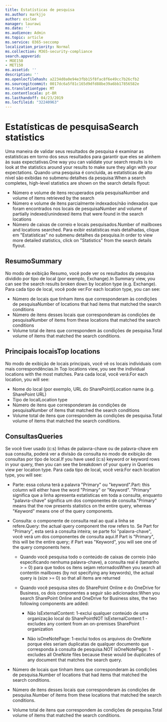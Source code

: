 ```yaml
---
title: Estatísticas de pesquisa
ms.author: markjjo
author: esclee
manager: laurawi
ms.date: ''
ms.audience: Admin
ms.topic: article
ms.service: O365-seccomp
localization_priority: Normal
ms.collection: M365-security-compliance
search.appverid:
- MOE150
- MET150
ms.assetid: ''
description: ''
ms.openlocfilehash: a2234d0a0e94e3fbb15f8fac8f6e49cc7b26cfb2
ms.sourcegitcommit: 0017dc6a5f81c165d9dfd88be39a6bb17856582e
ms.translationtype: MT
ms.contentlocale: pt-BR
ms.lasthandoff: 04/23/2019
ms.locfileid: "32240963"
---
```

# <a name="search-statistics"></a><span data-ttu-id="8e0ed-102">Estatísticas de pesquisa</span><span class="sxs-lookup"><span data-stu-id="8e0ed-102">Search statistics</span></span>

<span data-ttu-id="8e0ed-103">Uma maneira de validar seus resultados de pesquisa é examinar as estatísticas em torno dos seus resultados para garantir que eles se alinhem às suas expectativas.</span><span class="sxs-lookup"><span data-stu-id="8e0ed-103">One way you can validate your search results is to look at the statistics around your results to make sure they align with your expectations.</span></span> <span data-ttu-id="8e0ed-104">Quando uma pesquisa é concluída, as estatísticas de alto nível são exibidas no submenu detalhes da pesquisa:</span><span class="sxs-lookup"><span data-stu-id="8e0ed-104">When a search completes, high-level statistics are shown on the search details flyout:</span></span>
- <span data-ttu-id="8e0ed-105">Número e volume de itens recuperados pela pesquisa</span><span class="sxs-lookup"><span data-stu-id="8e0ed-105">Number and volume of items retrieved by the search</span></span>
- <span data-ttu-id="8e0ed-106">Número e volume de itens parcialmente indexados/não indexados que foram encontrados nos locais de pesquisa</span><span class="sxs-lookup"><span data-stu-id="8e0ed-106">Number and volume of partially indexed/unindexed items that were found in the search locations</span></span>
- <span data-ttu-id="8e0ed-107">Número de caixas de correio e locais pesquisados.</span><span class="sxs-lookup"><span data-stu-id="8e0ed-107">Number of mailboxes and locations searched.</span></span>
<span data-ttu-id="8e0ed-108">Para exibir estatísticas mais detalhadas, clique em "Estatísticas" no submenu detalhes da pesquisa.</span><span class="sxs-lookup"><span data-stu-id="8e0ed-108">In order to view more detailed statistics, click on "Statistics" from the search details flyout.</span></span>

## <a name="summary"></a><span data-ttu-id="8e0ed-109">Resumo</span><span class="sxs-lookup"><span data-stu-id="8e0ed-109">Summary</span></span>

<span data-ttu-id="8e0ed-110">No modo de exibição Resumo, você pode ver os resultados da pesquisa dividido por tipo de local (por exemplo, Exchange).</span><span class="sxs-lookup"><span data-stu-id="8e0ed-110">In Summary view, you can see the search results broken down by location type (e.g. Exchange).</span></span> <span data-ttu-id="8e0ed-111">Para cada tipo de local, você pode ver:</span><span class="sxs-lookup"><span data-stu-id="8e0ed-111">For each location type, you can see:</span></span>
- <span data-ttu-id="8e0ed-112">Número de locais que tinham itens que corresponderam às condições de pesquisa</span><span class="sxs-lookup"><span data-stu-id="8e0ed-112">Number of locations that had items that matched the search conditions</span></span>
- <span data-ttu-id="8e0ed-113">Número de itens desses locais que corresponderam às condições de pesquisa</span><span class="sxs-lookup"><span data-stu-id="8e0ed-113">Number of items from these locations that matched the search conditions</span></span>
- <span data-ttu-id="8e0ed-114">Volume total de itens que correspondem às condições de pesquisa.</span><span class="sxs-lookup"><span data-stu-id="8e0ed-114">Total volume of items that matched the search conditions.</span></span>

## <a name="top-locations"></a><span data-ttu-id="8e0ed-115">Principais locais</span><span class="sxs-lookup"><span data-stu-id="8e0ed-115">Top locations</span></span>

<span data-ttu-id="8e0ed-116">No modo de exibição de locais principais, você vê os locais individuais com mais correspondências.</span><span class="sxs-lookup"><span data-stu-id="8e0ed-116">In Top locations view, you see the individual locations with the most matches.</span></span> <span data-ttu-id="8e0ed-117">Para cada local, você verá:</span><span class="sxs-lookup"><span data-stu-id="8e0ed-117">For each location, you will see:</span></span>
- <span data-ttu-id="8e0ed-118">Nome do local (por exemplo, URL do SharePoint)</span><span class="sxs-lookup"><span data-stu-id="8e0ed-118">Location name (e.g. SharePoint URL)</span></span>
- <span data-ttu-id="8e0ed-119">Tipo de local</span><span class="sxs-lookup"><span data-stu-id="8e0ed-119">Location type</span></span>
- <span data-ttu-id="8e0ed-120">Número de itens que corresponderam às condições de pesquisa</span><span class="sxs-lookup"><span data-stu-id="8e0ed-120">Number of items that matched the search conditions</span></span>
- <span data-ttu-id="8e0ed-121">Volume total de itens que correspondem às condições de pesquisa.</span><span class="sxs-lookup"><span data-stu-id="8e0ed-121">Total volume of items that matched the search conditions.</span></span>

## <a name="queries"></a><span data-ttu-id="8e0ed-122">Consultas</span><span class="sxs-lookup"><span data-stu-id="8e0ed-122">Queries</span></span>

<span data-ttu-id="8e0ed-123">Se você tiver usado (c:s) linhas de palavra-chave ou de palavra-chave em sua consulta, poderá ver a divisão da consulta no modo de exibição de consultas por tipo de local.</span><span class="sxs-lookup"><span data-stu-id="8e0ed-123">If you have used (c:s) keyword or keyword rows in your query, then you can see the breakdown of your query in Queries view per location type.</span></span> <span data-ttu-id="8e0ed-124">Para cada tipo de local, você verá:</span><span class="sxs-lookup"><span data-stu-id="8e0ed-124">For each location type, you will see:</span></span>

- <span data-ttu-id="8e0ed-125">Parte: essa coluna terá a palavra "Primary" ou "keyword".</span><span class="sxs-lookup"><span data-stu-id="8e0ed-125">Part: this column will either have the word "Primary" or "Keyword".</span></span> <span data-ttu-id="8e0ed-126">"Primary" significa que a linha apresenta estatísticas em toda a consulta, enquanto "palavra-chave" significa um dos componentes de consulta.</span><span class="sxs-lookup"><span data-stu-id="8e0ed-126">"Primary" means that the row presents statistics on the entire query, whereas "Keyword" means one of the query components.</span></span>

- <span data-ttu-id="8e0ed-127">Consulta: o componente de consulta real ao qual a linha se refere.</span><span class="sxs-lookup"><span data-stu-id="8e0ed-127">Query: the actual query component the row refers to.</span></span> <span data-ttu-id="8e0ed-128">Se Part for "Primary", esta será a consulta inteira; se parte foi "palavra-chave", você verá um dos componentes de consulta aqui.</span><span class="sxs-lookup"><span data-stu-id="8e0ed-128">If Part is "Primary", this will be the entire query; if Part was "Keyword", you will see one of the query components here.</span></span>
  
  - <span data-ttu-id="8e0ed-129">Quando você pesquisa todo o conteúdo de caixas de correio (não especificando nenhuma palavra-chave), a consulta real é (tamanho > = 0) para que todos os itens sejam retornados</span><span class="sxs-lookup"><span data-stu-id="8e0ed-129">When you search all contentin mailboxes (by not specifying any keywords), the actual query is (size >= 0) so that all items are returned</span></span>
  
  - <span data-ttu-id="8e0ed-130">Quando você pesquisa sites do SharePoint Online e do OneDrive for Business, os dois componentes a seguir são adicionados:</span><span class="sxs-lookup"><span data-stu-id="8e0ed-130">When you search SharePoint Online and OneDrive for Business sites, the two following components are added:</span></span>
    
    - <span data-ttu-id="8e0ed-131">Não IsExternalContent: 1-exclui qualquer conteúdo de uma organização local do SharePoint</span><span class="sxs-lookup"><span data-stu-id="8e0ed-131">NOT IsExternalContent:1 - excludes any content from an on-premises SharePoint organization</span></span>
    
    - <span data-ttu-id="8e0ed-132">Não isOneNotePage: 1-exclui todos os arquivos do OneNote porque eles seriam duplicatas de qualquer documento que corresponda à consulta de pesquisa.</span><span class="sxs-lookup"><span data-stu-id="8e0ed-132">NOT isOneNotePage: 1 - excludes all OneNote files because these would be duplicates of any document that matches the search query.</span></span>

- <span data-ttu-id="8e0ed-133">Número de locais que tinham itens que corresponderam às condições de pesquisa.</span><span class="sxs-lookup"><span data-stu-id="8e0ed-133">Number of locations that had items that matched the search conditions.</span></span>

- <span data-ttu-id="8e0ed-134">Número de itens desses locais que corresponderam às condições de pesquisa.</span><span class="sxs-lookup"><span data-stu-id="8e0ed-134">Number of items from these locations that matched the search conditions.</span></span>

- <span data-ttu-id="8e0ed-135">Volume total de itens que correspondem às condições de pesquisa.</span><span class="sxs-lookup"><span data-stu-id="8e0ed-135">Total volume of items that matched the search conditions.</span></span>